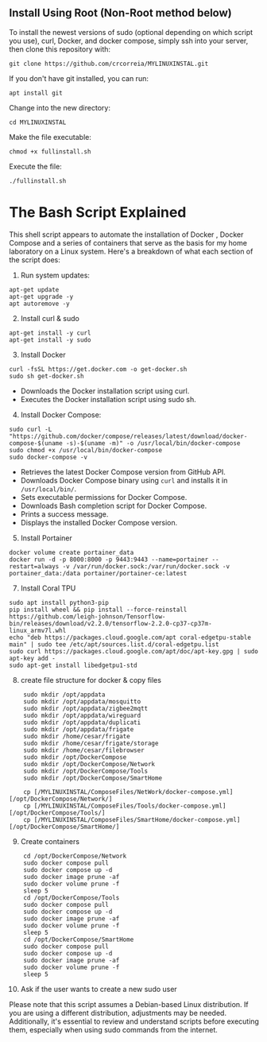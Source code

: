 ## Install Using Root (Non-Root method below)

To install the newest versions of sudo (optional depending on which script you use), curl, Docker, and docker compose, simply ssh into your server, then clone this repository with: 

```
git clone https://github.com/crcorreia/MYLINUXINSTAL.git
```
If you don't have git installed, you can run:
```
apt install git
```

Change into the new directory:
```
cd MYLINUXINSTAL
```

Make the file executable:
```
chmod +x fullinstall.sh
```

Execute the file:
```
./fullinstall.sh
```


The Bash Script Explained
===

This shell script appears to automate the installation of Docker , Docker Compose and a series of containers that serve as the basis for my home laboratory  on a Linux system. 
Here's a breakdown of what each section of the script does:
1. Run system updates:

```
apt-get update
apt-get upgrade -y
apt autoremove -y

```
2. Install curl & sudo
```
apt-get install -y curl
apt-get install -y sudo

```

3. Install Docker
```
curl -fsSL https://get.docker.com -o get-docker.sh
sudo sh get-docker.sh

```
- Downloads the Docker installation script using curl.
- Executes the Docker installation script using sudo sh.

4. Install Docker Compose:
```
sudo curl -L "https://github.com/docker/compose/releases/latest/download/docker-compose-$(uname -s)-$(uname -m)" -o /usr/local/bin/docker-compose
sudo chmod +x /usr/local/bin/docker-compose
sudo docker-compose -v

```

- Retrieves the latest Docker Compose version from GitHub API.
- Downloads Docker Compose binary using ```curl``` and installs it in ```/usr/local/bin/```.
- Sets executable permissions for Docker Compose.
- Downloads Bash completion script for Docker Compose.
- Prints a success message.
- Displays the installed Docker Compose version.

5. Install Portainer
```
docker volume create portainer_data
docker run -d -p 8000:8000 -p 9443:9443 --name=portainer --restart=always -v /var/run/docker.sock:/var/run/docker.sock -v portainer_data:/data portainer/portainer-ce:latest

```
7. Install Coral TPU
```
sudo apt install python3-pip
pip install wheel && pip install --force-reinstall https://github.com/leigh-johnson/Tensorflow-bin/releases/download/v2.2.0/tensorflow-2.2.0-cp37-cp37m-linux_armv7l.whl
echo "deb https://packages.cloud.google.com/apt coral-edgetpu-stable main" | sudo tee /etc/apt/sources.list.d/coral-edgetpu.list
sudo curl https://packages.cloud.google.com/apt/doc/apt-key.gpg | sudo apt-key add -
sudo apt-get install libedgetpu1-std
```
8. create file structure for docker & copy files
```
    sudo mkdir /opt/appdata
    sudo mkdir /opt/appdata/mosquitto
    sudo mkdir /opt/appdata/zigbee2mqtt
    sudo mkdir /opt/appdata/wireguard
    sudo mkdir /opt/appdata/duplicati
    sudo mkdir /opt/appdata/frigate
    sudo mkdir /home/cesar/frigate
    sudo mkdir /home/cesar/frigate/storage
    sudo mkdir /home/cesar/filebrowser
    sudo mkdir /opt/DockerCompose
    sudo mkdir /opt/DockerCompose/Network
    sudo mkdir /opt/DockerCompose/Tools
    sudo mkdir /opt/DockerCompose/SmartHome

    cp [/MYLINUXINSTAL/ComposeFiles/NetWork/docker-compose.yml] [/opt/DockerCompose/Network/]
    cp [/MYLINUXINSTAL/ComposeFiles/Tools/docker-compose.yml] [/opt/DockerCompose/Tools/]
    cp [/MYLINUXINSTAL/ComposeFiles/SmartHome/docker-compose.yml] [/opt/DockerCompose/SmartHome/]
```
9. Create containers
```
    cd /opt/DockerCompose/Network
    sudo docker compose pull
    sudo docker compose up -d
    sudo docker image prune -af
    sudo docker volume prune -f
    sleep 5
    cd /opt/DockerCompose/Tools
    sudo docker compose pull
    sudo docker compose up -d
    sudo docker image prune -af
    sudo docker volume prune -f
    sleep 5
    cd /opt/DockerCompose/SmartHome
    sudo docker compose pull
    sudo docker compose up -d
    sudo docker image prune -af
    sudo docker volume prune -f
    sleep 5
```
10. Ask if the user wants to create a new sudo user
    
Please note that this script assumes a Debian-based Linux distribution. If you are using a different distribution, adjustments may be needed. Additionally, it's essential to review and understand scripts before executing them, especially when using sudo commands from the internet.

